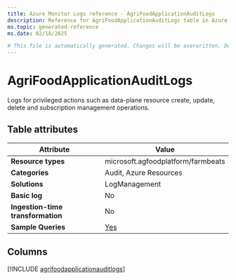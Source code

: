 ```yaml
---
title: Azure Monitor Logs reference - AgriFoodApplicationAuditLogs
description: Reference for AgriFoodApplicationAuditLogs table in Azure Monitor Logs.
ms.topic: generated-reference
ms.date: 02/18/2025

# This file is automatically generated. Changes will be overwritten. Do not change this file directly.
---
```


# AgriFoodApplicationAuditLogs

Logs for privileged actions such as data-plane resource create, update, delete and subscription management operations.


## Table attributes

|Attribute|Value|
|---|---|
|**Resource types**|microsoft.agfoodplatform/farmbeats|
|**Categories**|Audit, Azure Resources|
|**Solutions**| LogManagement|
|**Basic log**|No|
|**Ingestion-time transformation**|No|
|**Sample Queries**|[Yes](/azure/azure-monitor/reference/queries/agrifoodapplicationauditlogs)|



## Columns
  
[!INCLUDE [agrifoodapplicationauditlogs](~/reusable-content/ce-skilling/azure/includes/azure-monitor/reference/tables/agrifoodapplicationauditlogs-include.md)]

